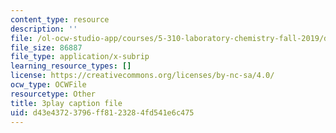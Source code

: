 ```yaml
---
content_type: resource
description: ''
file: /ol-ocw-studio-app/courses/5-310-laboratory-chemistry-fall-2019/d43e43723796ff8123284fd541e6c475_sukzgrxfSx8.srt
file_size: 86887
file_type: application/x-subrip
learning_resource_types: []
license: https://creativecommons.org/licenses/by-nc-sa/4.0/
ocw_type: OCWFile
resourcetype: Other
title: 3play caption file
uid: d43e4372-3796-ff81-2328-4fd541e6c475
---
```

